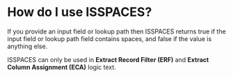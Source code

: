 
# How do I use ISSPACES? 

If you provide an input field or lookup path then ISSPACES returns true if the input field or lookup path field contains spaces, and false if the value is anything else.

ISSPACES can only be used in **Extract Record Filter (ERF)** and **Extract Column Assignment (ECA)** logic text.

